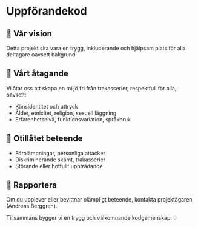# Uppförandekod

## 🧭 Vår vision
Detta projekt ska vara en trygg, inkluderande och hjälpsam plats för alla deltagare oavsett bakgrund.

## 🤝 Vårt åtagande
Vi åtar oss att skapa en miljö fri från trakasserier, respektfull för alla, oavsett:
- Könsidentitet och uttryck
- Ålder, etnicitet, religion, sexuell läggning
- Erfarenhetsnivå, funktionsvariation, språkbruk

## 🚫 Otillåtet beteende
- Förolämpningar, personliga attacker
- Diskriminerande skämt, trakasserier
- Störande eller hotfullt uppträdande

## 💬 Rapportera
Om du upplever eller bevittnar olämpligt beteende, kontakta projektägaren (Andreas Berggren).

Tillsammans bygger vi en trygg och välkomnande kodgemenskap. 💡
